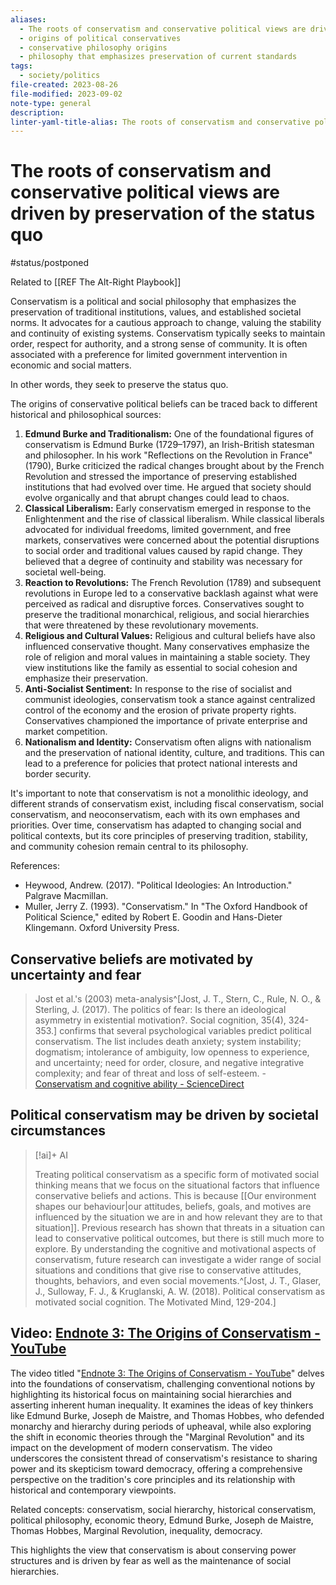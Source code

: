 ```yaml
---
aliases:
  - The roots of conservatism and conservative political views are driven by preservation of the status quo
  - origins of political conservatives
  - conservative philosophy origins
  - philosophy that emphasizes preservation of current standards
tags:
  - society/politics
file-created: 2023-08-26
file-modified: 2023-09-02
note-type: general
description: 
linter-yaml-title-alias: The roots of conservatism and conservative political views are driven by preservation of the status quo
---
```


# The roots of conservatism and conservative political views are driven by preservation of the status quo

#status/postponed

Related to [[REF The Alt-Right Playbook]]

Conservatism is a political and social philosophy that emphasizes the preservation of traditional institutions, values, and established societal norms. It advocates for a cautious approach to change, valuing the stability and continuity of existing systems. Conservatism typically seeks to maintain order, respect for authority, and a strong sense of community. It is often associated with a preference for limited government intervention in economic and social matters.

In other words, they seek to preserve the status quo.

The origins of conservative political beliefs can be traced back to different historical and philosophical sources:

1. **Edmund Burke and Traditionalism:** One of the foundational figures of conservatism is Edmund Burke (1729–1797), an Irish-British statesman and philosopher. In his work "Reflections on the Revolution in France" (1790), Burke criticized the radical changes brought about by the French Revolution and stressed the importance of preserving established institutions that had evolved over time. He argued that society should evolve organically and that abrupt changes could lead to chaos.
2. **Classical Liberalism:** Early conservatism emerged in response to the Enlightenment and the rise of classical liberalism. While classical liberals advocated for individual freedoms, limited government, and free markets, conservatives were concerned about the potential disruptions to social order and traditional values caused by rapid change. They believed that a degree of continuity and stability was necessary for societal well-being.
3. **Reaction to Revolutions:** The French Revolution (1789) and subsequent revolutions in Europe led to a conservative backlash against what were perceived as radical and disruptive forces. Conservatives sought to preserve the traditional monarchical, religious, and social hierarchies that were threatened by these revolutionary movements.
4. **Religious and Cultural Values:** Religious and cultural beliefs have also influenced conservative thought. Many conservatives emphasize the role of religion and moral values in maintaining a stable society. They view institutions like the family as essential to social cohesion and emphasize their preservation.
5. **Anti-Socialist Sentiment:** In response to the rise of socialist and communist ideologies, conservatism took a stance against centralized control of the economy and the erosion of private property rights. Conservatives championed the importance of private enterprise and market competition.
6. **Nationalism and Identity:** Conservatism often aligns with nationalism and the preservation of national identity, culture, and traditions. This can lead to a preference for policies that protect national interests and border security.

It's important to note that conservatism is not a monolithic ideology, and different strands of conservatism exist, including fiscal conservatism, social conservatism, and neoconservatism, each with its own emphases and priorities. Over time, conservatism has adapted to changing social and political contexts, but its core principles of preserving tradition, stability, and community cohesion remain central to its philosophy.

References:

- Heywood, Andrew. (2017). "Political Ideologies: An Introduction." Palgrave Macmillan.
- Muller, Jerry Z. (1993). "Conservatism." In "The Oxford Handbook of Political Science," edited by Robert E. Goodin and Hans-Dieter Klingemann. Oxford University Press.

## Conservative beliefs are motivated by uncertainty and fear

> Jost et al.'s (2003) meta-analysis^[Jost, J. T., Stern, C., Rule, N. O., & Sterling, J. (2017). The politics of fear: Is there an ideological asymmetry in existential motivation?. Social cognition, 35(4), 324-353.] confirms that several psychological variables predict political conservatism. The list includes death anxiety; system instability; dogmatism; intolerance of ambiguity, low openness to experience, and uncertainty; need for order, closure, and negative integrative complexity; and fear of threat and loss of self-esteem.
> \- [Conservatism and cognitive ability - ScienceDirect](https://www.sciencedirect.com/science/article/abs/pii/S0160289609000051)

## Political conservatism may be driven by societal circumstances

> [!ai]+ AI
>
> Treating political conservatism as a specific form of motivated social thinking means that we focus on the situational factors that influence conservative beliefs and actions. This is because [[Our environment shapes our behaviour|our attitudes, beliefs, goals, and motives are influenced by the situation we are in and how relevant they are to that situation]]. Previous research has shown that threats in a situation can lead to conservative political outcomes, but there is still much more to explore. By understanding the cognitive and motivational aspects of conservatism, future research can investigate a wider range of social situations and conditions that give rise to conservative attitudes, thoughts, behaviors, and even social movements.^[Jost, J. T., Glaser, J., Sulloway, F. J., & Kruglanski, A. W. (2018). Political conservatism as motivated social cognition. The Motivated Mind, 129-204.]

## Video: [Endnote 3: The Origins of Conservatism - YouTube](https://www.youtube.com/watch?v=E4CI2vk3ugk&list=PLJA_jUddXvY7v0VkYRbANnTnzkA_HMFtQ&index=13)

The video titled "[Endnote 3: The Origins of Conservatism - YouTube](https://www.youtube.com/watch?v=E4CI2vk3ugk&list=PLJA_jUddXvY7v0VkYRbANnTnzkA_HMFtQ&index=13)" delves into the foundations of conservatism, challenging conventional notions by highlighting its historical focus on maintaining social hierarchies and asserting inherent human inequality. It examines the ideas of key thinkers like Edmund Burke, Joseph de Maistre, and Thomas Hobbes, who defended monarchy and hierarchy during periods of upheaval, while also exploring the shift in economic theories through the "Marginal Revolution" and its impact on the development of modern conservatism. The video underscores the consistent thread of conservatism's resistance to sharing power and its skepticism toward democracy, offering a comprehensive perspective on the tradition's core principles and its relationship with historical and contemporary viewpoints.

Related concepts: conservatism, social hierarchy, historical conservatism, political philosophy, economic theory, Edmund Burke, Joseph de Maistre, Thomas Hobbes, Marginal Revolution, inequality, democracy.

This highlights the view that conservatism is about conserving power structures and is driven by fear as well as the maintenance of social hierarchies.
